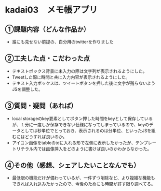 # kadai03　メモ帳アプリ

## ①課題内容（どんな作品か）
- 誰にも見せない前提の、自分用のtwitterを作りました

## ②工夫した点・こだわった点
- テキストボックス背景に未入力の際は文字列が表示されるようにした。
- Tweetした際に時間と共に入力内容が表示されるようにした。
- テキスト入力ボックスは、ツイートボタンを押した後に文字が残らないようJSを調整した。

## ③質問・疑問（あれば）
- local storageのkey要素としてボタン押した時間をkeyとして保存しているが、１分に一度しか保存できない仕様になってしまっているので、keyのデータとしては秒単位でとっておき、表示されるのは分単位、といったJSを組むにはどうすれば良いのか。
- アイコン画像をtableのtdに入れる形で左側に表示したかったが、テンプレートリテラル内では画像挿入をどのように書けば良いのかわからなかった。

## ④その他（感想、シェアしたいことなんでも）
- 最低限の機能だけが備わっているが、一件ずつ削除など、より複雑な機能もできれば入れ込みたかったので、今後のためにも時間が許す限り調べてる。
